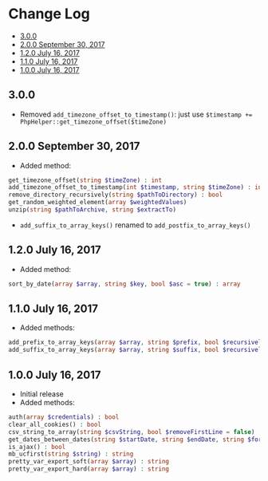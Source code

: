 # Change Log

- [3.0.0](#300)
- [2.0.0 September 30, 2017](#200-september-30-2017)
- [1.2.0 July 16, 2017](#120-july-16-2017)
- [1.1.0 July 16, 2017](#110-july-16-2017)
- [1.0.0 July 16, 2017](#100-july-16-2017)

## 3.0.0

- Removed `add_timezone_offset_to_timestamp()`: just use `$timestamp += PhpHelper::get_timezone_offset($timeZone)`

## 2.0.0 September 30, 2017

- Added method:

``` php
get_timezone_offset(string $timeZone) : int
add_timezone_offset_to_timestamp(int $timestamp, string $timeZone) : int
remove_directory_recursively(string $pathToDirectory) : bool
get_random_weighted_element(array $weightedValues)
unzip(string $pathToArchive, string $extractTo)
```

- `add_suffix_to_array_keys()` renamed to `add_postfix_to_array_keys()`

## 1.2.0 July 16, 2017

- Added method:

``` php
sort_by_date(array $array, string $key, bool $asc = true) : array
```

## 1.1.0 July 16, 2017

- Added methods:

``` php
add_prefix_to_array_keys(array $array, string $prefix, bool $recursively = true) : array
add_suffix_to_array_keys(array $array, string $suffix, bool $recursively = true) : array
```

## 1.0.0 July 16, 2017

- Initial release
- Added methods:

``` php
auth(array $credentials) : bool
clear_all_cookies() : bool
csv_string_to_array(string $csvString, bool $removeFirstLine = false) : array
get_dates_between_dates(string $startDate, string $endDate, string $format = 'Y-m-d') : array
is_ajax() : bool
mb_ucfirst(string $string) : string
pretty_var_export_soft(array $array) : string
pretty_var_export_hard(array $array) : string
```
